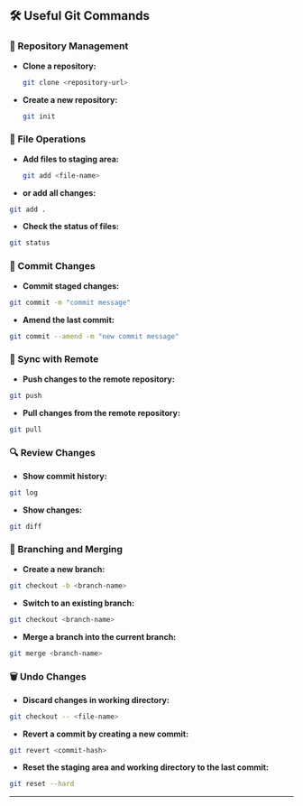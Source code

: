 ## 🛠️ Useful Git Commands

### 📁 Repository Management
- **Clone a repository:**
  ```sh
  git clone <repository-url>

- **Create a new repository:**
  ```sh
  git init

### 📄 File Operations

- **Add files to staging area:**

  ```sh
  git add <file-name>

- **or add all changes:**

```sh
git add .
```
- **Check the status of files:**

```sh
git status
```

### 💾 Commit Changes

- **Commit staged changes:**

```sh
git commit -m "commit message"
```

- **Amend the last commit:**

```sh
git commit --amend -m "new commit message"
```
### 🔄 Sync with Remote

- **Push changes to the remote repository:**

```sh
git push
```

- **Pull changes from the remote repository:**

```sh
git pull
```

### 🔍 Review Changes

- **Show commit history:**

```sh
git log
```
- **Show changes:**

```sh
git diff
```

### 🌿 Branching and Merging

- **Create a new branch:**

```sh
git checkout -b <branch-name>
```

- **Switch to an existing branch:**

```sh
git checkout <branch-name>
```

- **Merge a branch into the current branch:**

```sh
git merge <branch-name>
```

### 🗑️ Undo Changes

- **Discard changes in working directory:**

```sh
git checkout -- <file-name>
```
- **Revert a commit by creating a new commit:**

```sh
git revert <commit-hash>
```
- **Reset the staging area and working directory to the last commit:**
```sh
git reset --hard
```






---
